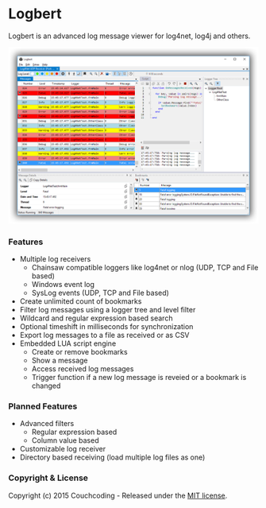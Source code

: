 # Logbert
Logbert is an advanced log message viewer for log4net, log4j and others.

![Logbert Screenshot](doc/screenshot.png "Logbert Screenshot")

### Features
* Multiple log receivers
  * Chainsaw compatible loggers like log4net or nlog (UDP, TCP and File based)
  * Windows event log
  * SysLog events (UDP, TCP and File based)
* Create unlimited count of bookmarks
* Filter log messages using a logger tree and level filter
* Wildcard and regular expression based search
* Optional timeshift in milliseconds for synchronization
* Export log messages to a file as received or as CSV
* Embedded LUA script engine
  * Create or remove bookmarks
  * Show a message
  * Access received log messages
  * Trigger function if a new log message is reveied or a bookmark is changed

### Planned Features
* Advanced filters
  * Regular expression based
  * Column value based
* Customizable log receiver
* Directory based receiving (load multiple log files as one)

### Copyright & License

Copyright (c) 2015 Couchcoding - Released under the [MIT license](LICENSE).
